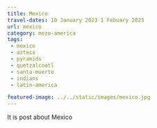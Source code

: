 ```yaml
---
title: Mexico
travel-dates: 10 January 2023 1 Febuary 2023
url: mexico
category: mezo-america
tags:
 - mexico
 - aztecs
 - pyramids
 - quetzalcoatl
 - santa-muerte
 - indians
 - latin-america

featured-image: ../../static/images/mexico.jpg
---
```

It is post about Mexico
